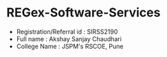 # REGex-Software-Services
- Registration/Referral id : SIRSS2190
- Full name : Akshay Sanjay Chaudhari
- College Name : JSPM's RSCOE, Pune
